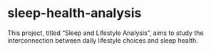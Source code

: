 # sleep-health-analysis
This project, titled “Sleep and Lifestyle Analysis”, aims to study the interconnection between daily lifestyle choices and sleep health.
